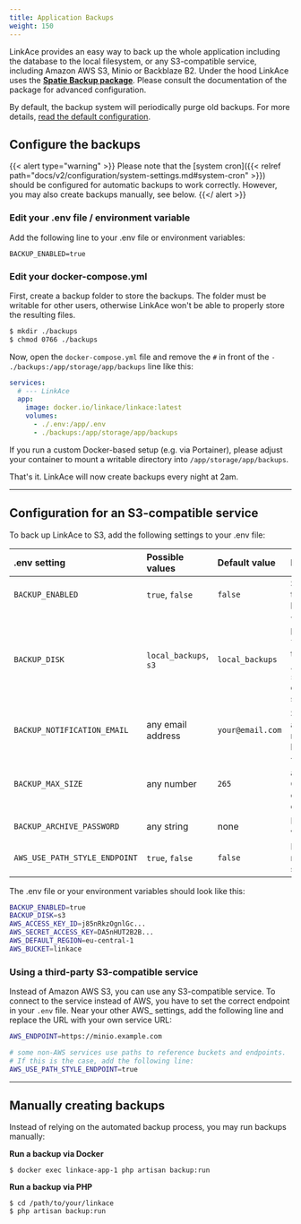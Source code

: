 ```yaml
---
title: Application Backups
weight: 150
---
```


LinkAce provides an easy way to back up the whole application including the database to the local filesystem, or any S3-compatible service, including Amazon AWS S3, Minio or Backblaze B2. Under the hood LinkAce uses the [**Spatie Backup package**](https://spatie.be/docs/laravel-backup/v8/introduction). Please consult the documentation of the package for advanced configuration.

By default, the backup system will periodically purge old backups. For more details, [read the default configuration](https://spatie.be/docs/laravel-backup/v6/cleaning-up-old-backups/overview#determining-which-backups-should-be-deleted).


## Configure the backups

{{< alert type="warning" >}}
Please note that the [system cron]({{< relref path="docs/v2/configuration/system-settings.md#system-cron" >}}) should be configured for automatic backups to work correctly. However, you may also create backups manually, see below.
{{</ alert >}}

### Edit your .env file / environment variable

Add the following line to your .env file or environment variables:

```
BACKUP_ENABLED=true
```

### Edit your docker-compose.yml

First, create a backup folder to store the backups. The folder must be writable for other users, otherwise LinkAce won't be able to properly store the resulting files.

```bash
$ mkdir ./backups
$ chmod 0766 ./backups
```

Now, open the `docker-compose.yml` file and remove the `#` in front of the `- ./backups:/app/storage/app/backups` line like this:

```yaml {hl_lines=7}
services:
  # --- LinkAce
  app:
    image: docker.io/linkace/linkace:latest
    volumes:
      - ./.env:/app/.env
      - ./backups:/app/storage/app/backups
```

If you run a custom Docker-based setup (e.g. via Portainer), please adjust your container to mount a writable directory into `/app/storage/app/backups`.

That's it. LinkAce will now create backups every night at 2am.

---

## Configuration for an S3-compatible service

To back up LinkAce to S3, add the following settings to your .env file:

| .env setting | Possible values | Default value | Description |
|:--|:--|:--|:--|
| `BACKUP_ENABLED` | `true`, `false` | `false` | Set to true to enable the application backups |
| `BACKUP_DISK` | `local_backups`, `s3` | `local_backups` | The storage for backups: `local_backups` saves the files to `/storage/app/backups`, `s3` saves to your configured S3 storage |
| `BACKUP_NOTIFICATION_EMAIL` | any email address | `your@email.com` | Set a valid email address to receive notification about backups. |
| `BACKUP_MAX_SIZE` | any number | `265` | The maximum size of all backups in MB. Once reached the oldest backups will be deleted. |
| `BACKUP_ARCHIVE_PASSWORD` | any string | none | Protect your backups with a password. |
| `AWS_USE_PATH_STYLE_ENDPOINT` | `true`, `false` | `false` | Non-AWS services might require you to set this option. |

The .env file or your environment variables should look like this: 

```bash
BACKUP_ENABLED=true
BACKUP_DISK=s3
AWS_ACCESS_KEY_ID=j85nRkzOgnlGc...
AWS_SECRET_ACCESS_KEY=DA5nHUT2B2B...
AWS_DEFAULT_REGION=eu-central-1
AWS_BUCKET=linkace
```

### Using a third-party S3-compatible service

Instead of Amazon AWS S3, you can use any S3-compatible service. To connect to the service instead of AWS, you have to set the correct endpoint in your `.env` file. Near your other AWS_ settings, add the following line and replace the URL with your own service URL:

```bash
AWS_ENDPOINT=https://minio.example.com

# some non-AWS services use paths to reference buckets and endpoints.
# If this is the case, add the following line:
AWS_USE_PATH_STYLE_ENDPOINT=true
```

---

## Manually creating backups

Instead of relying on the automated backup process, you may run backups manually:

**Run a backup via Docker**

```
$ docker exec linkace-app-1 php artisan backup:run
```

**Run a backup via PHP**

```
$ cd /path/to/your/linkace
$ php artisan backup:run
```
